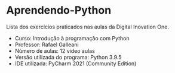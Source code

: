 # Aprendendo-Python
Lista dos exercícios praticados nas aulas da Digital Inovation One.
* Curso: Introdução à programação com Python
* Professor: Rafael Galleani
* Número de aulas: 12 video aulas
* Versão utilizada do programa: Python 3.9.5
* IDE utilizada: PyCharm 2021 (Community Edition)
